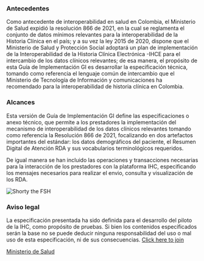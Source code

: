 ### Antecedentes

Como antecedente de interoperabilidad en salud en Colombia, el Ministerio de Salud expidió la resolución 866 de 2021, en la cual se reglamenta el conjunto de datos mínimos relevantes para la interoperabilidad de la Historia Clínica en el país; y a su vez la ley 2015 de 2020, dispone que el Ministerio de Salud y Protección Social adoptará un plan de implementación de la Interoperabilidad de la Historia Clínica Electrónica -IHCE para el intercambio de los datos clínicos relevantes; de esa manera, el propósito de esta Guía de Implementación GI es desarrollar la especificación técnica, tomando como referencia el lenguaje común de intercambio que el Ministerio de Tecnología de Información y comunicaciones ha recomendado para la interoperabilidad de historia clínica en Colombia.


### Alcances

Esta versión de Guía de Implementación GI define las especificaciones o anexo técnico, que permite a los prestadores la implementación del mecanismo de interoperabilidad de los datos clínicos relevantes tomando como referencia la Resolución 866 de 2021, focalizando en dos artefactos importantes del estándar: los datos demográficos del paciente, el Resumen Digital de Atención RDA y sus vocabularios terminológicos requeridos.

De igual manera se han incluido las operaciones y transacciones necesarias para la interacción de los prestadores con la plataforma IHC, especificando los mensajes necesarios para realizar el envio, consulta y visualización de los RDA.


![Shorty the FSH](./escudo.png)

### Aviso legal

La especificación presentada ha sido definida para el desarrollo del piloto de la IHC, como propósito de pruebas.  Si bien los contenidos especificados serán la base no se puede deducir ninguna responsabilidad del uso o mal uso de esta especificación, ni de sus consecuencias.
 [Click here to join](https://teams.microsoft.com/l/meetup-join/19%3ameeting_OGJmYmVlM2UtYzVkZi00YWJjLWJlNzMtN2ZkYTVkYTA1Mzlk%40thread.v2/0?context=%7b%22Tid%22%3a%22c620dc48-1d50-4952-8b39-df4d54d74d82%22%2c%22Oid%22%3a%22f9a60b6f-fbcc-48d0-bc8e-d6d742b4b339%22%7d)

[Ministerio de Salud](https://www.minsalud.gov.co/)

